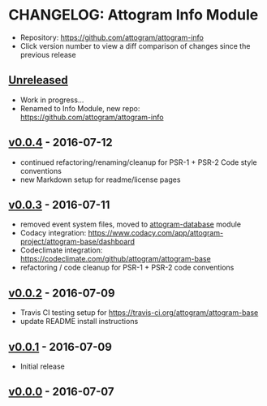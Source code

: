 # CHANGELOG: Attogram Info Module

- Repository: <https://github.com/attogram/attogram-info>
- Click version number to view a diff comparison of changes since the previous release

## [Unreleased](https://github.com/attogram/attogram-base/compare/v0.0.4...HEAD)

- Work in progress...
- Renamed to Info Module, new repo: <https://github.com/attogram/attogram-info>

## [v0.0.4](https://github.com/attogram/attogram-base/compare/v0.0.3...v0.0.4) - 2016-07-12

- continued refactoring/renaming/cleanup for PSR-1 + PSR-2 Code style conventions
- new Markdown setup for readme/license pages

## [v0.0.3](https://github.com/attogram/attogram-base/compare/v0.0.2...v0.0.3) - 2016-07-11

- removed event system files, moved to
  [attogram-database](https://github.com/attogram/attogram-database) module
- Codacy integration: <https://www.codacy.com/app/attogram-project/attogram-base/dashboard>
- Codeclimate integration: <https://codeclimate.com/github/attogram/attogram-base>
- refactoring / code cleanup for PSR-1 + PSR-2 code conventions

## [v0.0.2](https://github.com/attogram/attogram-base/compare/v0.0.1...v0.0.2) - 2016-07-09

- Travis CI testing setup for <https://travis-ci.org/attogram/attogram-base>
- update README install instructions

## [v0.0.1](https://github.com/attogram/attogram-base/compare/f046fa2...v0.0.1) - 2016-07-09

- Initial release

## [v0.0.0](https://github.com/attogram/attogram-base/tree/f046fa2) - 2016-07-07
